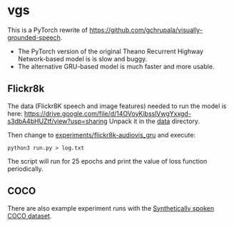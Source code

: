 # vgs

This is a PyTorch rewrite of  https://github.com/gchrupala/visually-grounded-speech.

- The PyTorch version of the original Theano Recurrent Highway Network-based model is is slow and buggy. 
- The alternative GRU-based model is much faster and more usable.

## Flickr8k

The data (Flickr8K speech and image features) needed to run the model is here: https://drive.google.com/file/d/14OVoyKibsslVwgYxxgd-s3dbA4bHUZtf/view?usp=sharing
Unpack it in the [data](data) directory.

Then change to [experiments/flickr8k-audiovis_gru](experiments/flickr8k-audiovis_gru) and execute:

```
python3 run.py > log.txt
```

The script will run for 25 epochs and print the value of loss function periodically.

## COCO

There are also example experiment runs with the [Synthetically spoken COCO dataset](http://doi.org/10.5281/zenodo.400926).


